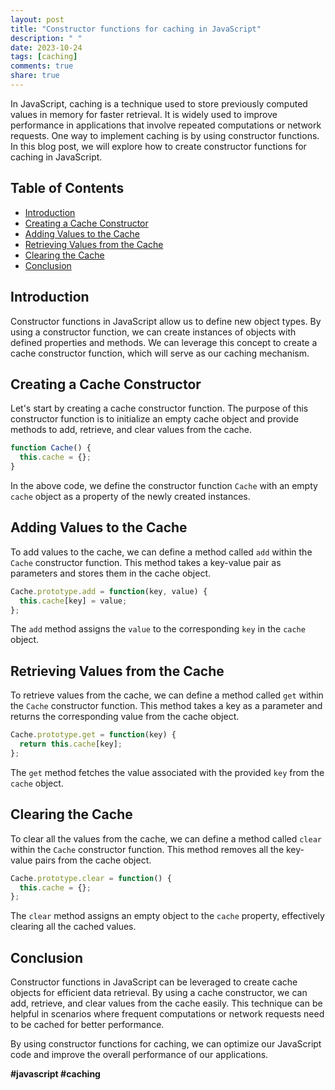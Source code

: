 ```yaml
---
layout: post
title: "Constructor functions for caching in JavaScript"
description: " "
date: 2023-10-24
tags: [caching]
comments: true
share: true
---
```


In JavaScript, caching is a technique used to store previously computed values in memory for faster retrieval. It is widely used to improve performance in applications that involve repeated computations or network requests. One way to implement caching is by using constructor functions. In this blog post, we will explore how to create constructor functions for caching in JavaScript.

## Table of Contents
- [Introduction](#introduction)
- [Creating a Cache Constructor](#creating-a-cache-constructor)
- [Adding Values to the Cache](#adding-values-to-the-cache)
- [Retrieving Values from the Cache](#retrieving-values-from-the-cache)
- [Clearing the Cache](#clearing-the-cache)
- [Conclusion](#conclusion)

## Introduction

Constructor functions in JavaScript allow us to define new object types. By using a constructor function, we can create instances of objects with defined properties and methods. We can leverage this concept to create a cache constructor function, which will serve as our caching mechanism.

## Creating a Cache Constructor

Let's start by creating a cache constructor function. The purpose of this constructor function is to initialize an empty cache object and provide methods to add, retrieve, and clear values from the cache.

```javascript
function Cache() {
  this.cache = {};
}
```

In the above code, we define the constructor function `Cache` with an empty `cache` object as a property of the newly created instances.

## Adding Values to the Cache

To add values to the cache, we can define a method called `add` within the `Cache` constructor function. This method takes a key-value pair as parameters and stores them in the cache object.

```javascript
Cache.prototype.add = function(key, value) {
  this.cache[key] = value;
};
```

The `add` method assigns the `value` to the corresponding `key` in the `cache` object.

## Retrieving Values from the Cache

To retrieve values from the cache, we can define a method called `get` within the `Cache` constructor function. This method takes a key as a parameter and returns the corresponding value from the cache object.

```javascript
Cache.prototype.get = function(key) {
  return this.cache[key];
};
```

The `get` method fetches the value associated with the provided `key` from the `cache` object.

## Clearing the Cache

To clear all the values from the cache, we can define a method called `clear` within the `Cache` constructor function. This method removes all the key-value pairs from the cache object.

```javascript
Cache.prototype.clear = function() {
  this.cache = {};
};
```

The `clear` method assigns an empty object to the `cache` property, effectively clearing all the cached values.

## Conclusion

Constructor functions in JavaScript can be leveraged to create cache objects for efficient data retrieval. By using a cache constructor, we can add, retrieve, and clear values from the cache easily. This technique can be helpful in scenarios where frequent computations or network requests need to be cached for better performance.

By using constructor functions for caching, we can optimize our JavaScript code and improve the overall performance of our applications.

**#javascript #caching**